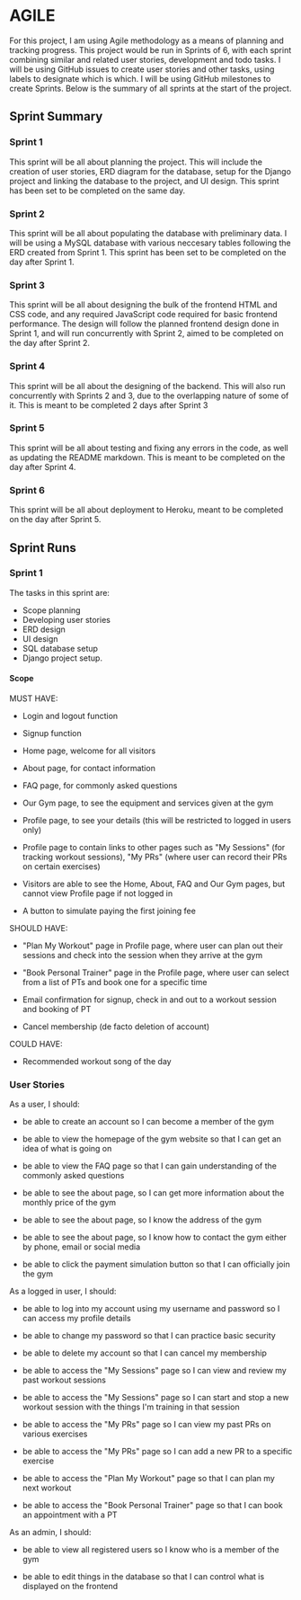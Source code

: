 # AGILE

For this project, I am using Agile methodology as a means of planning and tracking progress. This project would be run in Sprints of 6, with each sprint combining similar and related user stories, development and todo tasks. I will be using GitHub issues to create user stories and other tasks, using labels to designate which is which. I will be using GitHub milestones to create Sprints. Below is the summary of all sprints at the start of the project.

## Sprint Summary

### Sprint 1

This sprint will be all about planning the project. This will include the creation of user stories, ERD diagram for the database, setup for the Django project and linking the database to the project, and UI design. This sprint has been set to be completed on the same day.

### Sprint 2

This sprint will be all about populating the database with preliminary data. I will be using a MySQL database with various neccesary tables following the ERD created from Sprint 1. This sprint has been set to be completed on the day after Sprint 1.

### Sprint 3

This sprint will be all about designing the bulk of the frontend HTML and CSS code, and any required JavaScript code required for basic frontend performance. The design will follow the planned frontend design done in Sprint 1, and will run concurrently with Sprint 2, aimed to be completed on the day after Sprint 2.

### Sprint 4

This sprint will be all about the designing of the backend. This will also run concurrently with Sprints 2 and 3, due to the overlapping nature of some of it. This is meant to be completed 2 days after Sprint 3

### Sprint 5

This sprint will be all about testing and fixing any errors in the code, as well as updating the README markdown. This is meant to be completed on the day after Sprint 4.

### Sprint 6

This sprint will be all about deployment to Heroku, meant to be completed on the day after Sprint 5.


## Sprint Runs

### Sprint 1
The tasks in this sprint are:
- Scope planning
- Developing user stories
- ERD design
- UI design
- SQL database setup
- Django project setup.


#### Scope

MUST HAVE:

- Login and logout function

- Signup function

- Home page, welcome for all visitors

- About page, for contact information

- FAQ page, for commonly asked questions

- Our Gym page, to see the equipment and services given at the gym

- Profile page, to see your details (this will be restricted to logged in users only)

- Profile page to contain links to other pages such as "My Sessions" (for tracking workout sessions), "My PRs" (where user can record their PRs on certain exercises)

- Visitors are able to see the Home, About, FAQ and Our Gym pages, but cannot view Profile page if not logged in

- A button to simulate paying the first joining fee


SHOULD HAVE:

- "Plan My Workout" page in Profile page, where user can plan out their sessions and check into the session when they arrive at the gym

- "Book Personal Trainer" page in the Profile page, where user can select from a list of PTs and book one for a specific time

- Email confirmation for signup, check in and out to a workout session and booking of PT

- Cancel membership (de facto deletion of account)

COULD HAVE:

- Recommended workout song of the day


### User Stories

As a user, I should:

- be able to create an account so I can become a member of the gym

- be able to view the homepage of the gym website so that I can get an idea of what is going on

- be able to view the FAQ page so that I can gain understanding of the commonly asked questions

- be able to see the about page, so I can get more information about the monthly price of the gym

- be able to see the about page, so I know the address of the gym

- be able to see the about page, so I know how to contact the gym either by phone, email or social media

- be able to click the payment simulation button so that I can officially join the gym


As a logged in user, I should:

- be able to log into my account using my username and password so I can access my profile details

- be able to change my password so that I can practice basic security

- be able to delete my account so that I can cancel my membership

- be able to access the "My Sessions" page so I can view and review my past workout sessions

- be able to access the "My Sessions" page so I can start and stop a new workout session with the things I'm training in that session

- be able to access the "My PRs" page so I can view my past PRs on various exercises

- be able to access the "My PRs" page so I can add a new PR to a specific exercise

- be able to access the "Plan My Workout" page so that I can plan my next workout

- be able to access the "Book Personal Trainer" page so that I can book an appointment with a PT


As an admin, I should:

- be able to view all registered users so I know who is a member of the gym

- be able to edit things in the database so that I can control what is displayed on the frontend 